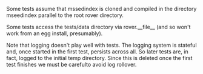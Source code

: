
Some tests assume that mssedindex is cloned and compiled in the directory
mseedindex parallel to the root rover directory.

Some tests access the tests/data directory via rover\.\__file\_\_ (and
so won't work from an egg install, presumably).

Note that logging doesn't play well with tests.  The logging system is
stateful and, once started in the first test, persists across all.  So
later tests are, in fact, logged to the initial temp directory.  Since
this is deleted once the first test finishes we must be carefulto
avoid log rollover.
